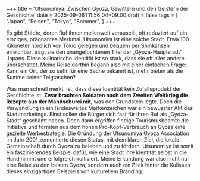 +++
title = 'Utsunomiya: Zwischen Gyoza, Gewittern und den Geistern der Geschichte'
date = 2025-09-06T11:56:04+09:00
draft = false
tags = [
    "Japan",
    "Reisen",
    "Tokyo",
    "Sommer",
]
+++

Es gibt Städte, deren Ruf ihnen meilenweit vorauseilt, oft reduziert auf ein einziges, prägnantes Merkmal. Utsunomiya ist eine solche Stadt. Etwa 100 Kilometer nördlich von Tokio gelegen und bequem per Shinkansen erreichbar, trägt sie den unangefochtenen Titel der „Gyoza-Hauptstadt“ Japans. Diese kulinarische Identität ist so stark, dass sie oft alles andere überschattet. Meine Reise dorthin begann also mit einer einfachen Frage: Kann ein Ort, der so sehr für eine Sache bekannt ist, mehr bieten als die Summe seiner Teigtaschen?
<!--more-->

Was man schnell merkt, ist, dass diese Identität kein Zufallsprodukt der Geschichte ist. **Zwar brachten Soldaten nach dem Zweiten Weltkrieg die Rezepte aus der Mandschurei mit**, was den Grundstein legte. Doch die Verwandlung in ein landesweites Markenzeichen war ein bewusster Akt des Stadtmarketings. Einst sollen die Bürger sich fast für ihren Ruf als „Gyoza-Stadt“ geschämt haben. Doch dann ergriffen findige Tourismusbeamte die Initiative und formten aus dem hohen Pro-Kopf-Verbrauch an Gyoza eine gezielte Werbestrategie. Die Gründung der Utsunomiya Gyoza Association im Jahr 2001 zementierte diesen Status, mit dem klaren Ziel, die lokale Gemeinschaft durch Gyoza zu beleben und zu fördern. Utsunomiya ist somit ein faszinierendes Beispiel dafür, wie eine Stadt ihre Identität selbst in die Hand nimmt und erfolgreich kultiviert. Meine Erkundung war also nicht nur eine Reise zu den besten Gyoza, sondern auch ein Blick hinter die Kulissen dieses einzigartigen Beispiels von kulturellem Branding.